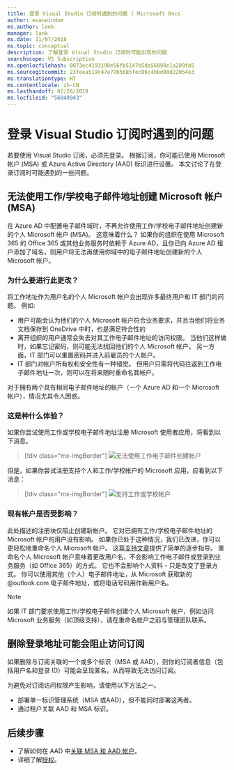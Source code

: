 ```yaml
---
title: 登录 Visual Studio 订阅时遇到的问题 | Microsoft Docs
author: evanwindom
ms.author: lank
manager: lank
ms.date: 11/07/2018
ms.topic: conceptual
description: 了解登录 Visual Studio 订阅时可能出现的问题
searchscope: VS Subscription
ms.openlocfilehash: 0073ec4193190e56fb5147b5da56898e1a289fd5
ms.sourcegitcommit: 23feea519c47e77b5685fec86c4bbd00d22054e3
ms.translationtype: HT
ms.contentlocale: zh-CN
ms.lasthandoff: 02/26/2019
ms.locfileid: "56840943"
---
```

# <a name="issues-signing-in-to-visual-studio-subscriptions"></a>登录 Visual Studio 订阅时遇到的问题
若要使用 Visual Studio 订阅，必须先登录。  根据订阅，你可能已使用 Microsoft 帐户 (MSA) 或 Azure Active Directory (AAD) 标识进行设置。  本文讨论了在登录订阅时可能遇到的一些问题。

## <a name="microsoft-accounts-msa-cannot-be-created-using-workschool-email-addresses"></a>无法使用工作/学校电子邮件地址创建 Microsoft 帐户 (MSA)

在 Azure AD 中配置电子邮件域时，不再允许使用工作/学校电子邮件地址创建新的个人 Microsoft 帐户 (MSA)。 这意味着什么？ 如果你的组织在使用 Microsoft 365 的 Office 365 或其他业务服务时依赖于 Azure AD，且你已向 Azure AD 租户添加了域名，则用户将无法再使用你域中的电子邮件地址创建新的个人 Microsoft 帐户。

### <a name="why-was-this-change-made"></a>为什么要进行此更改？

将工作地址作为用户名的个人 Microsoft 帐户会出现许多最终用户和 IT 部门的问题。 例如:
- 用户可能会认为他们的个人 Microsoft 帐户符合业务要求，并且当他们将业务文档保存到 OneDrive 中时，也是满足符合性的
- 离开组织的用户通常会失去对其工作电子邮件地址的访问权限。 当他们这样做时，如果忘记密码，则可能无法找回他们的个人 Microsoft 帐户。 另一方面，IT 部门可以重置密码并进入前雇员的个人帐户。
- IT 部门对帐户所有权和安全性有一种错觉。 但用户只需将代码往返到工作电子邮件地址一次，则可以在将来随时重命名其帐户。

对于拥有两个具有相同电子邮件地址的帐户（一个 Azure AD 和一个 Microsoft 帐户），情况尤其令人困惑。

### <a name="what-does-this-experience-look-like"></a>这是种什么体验？

如果你尝试使用工作或学校电子邮件地址注册 Microsoft 使用者应用，将看到以下消息。

   > [!div class="mx-imgBorder"]
   > ![无法使用工作电子邮件创建帐户](_img/sign-in-issues/cannot-use-work-email.png)

但是，如果你尝试注册支持个人和工作/学校帐户的 Microsoft 应用，应看到以下消息：

   > [!div class="mx-imgBorder"]
   > ![支持工作或学校帐户](_img/sign-in-issues/existing-account.png)

### <a name="are-existing-accounts-affected"></a>现有帐户是否受影响？
此处描述的注册块仅阻止创建新帐户。 它对已拥有工作/学校电子邮件地址的 Microsoft 帐户的用户没有影响。 如果你已处于这种情况，我们已改进，你可以更轻松地重命名个人 Microsoft 帐户。 这篇[支持文章](http://windows.microsoft.com/en-US/Windows/rename-personal-microsoft-account)提供了简单的逐步指导。 重命名个人 Microsoft 帐户意味着更改用户名，不会影响工作电子邮件或登录到业务服务（如 Office 365）的方式。 它也不会影响个人资料 - 只是改变了登录方式。 你可以使用其他（个人）电子邮件地址，从 Microsoft 获取新的 @outlook.com 电子邮件地址，或将电话号码用作新用户名。

> [!NOTE]
> 如果 IT 部门要求使用工作/学校电子邮件创建个人 Microsoft 帐户，例如访问 Microsoft 业务服务（如顶级支持），请在重命名帐户之前与管理团队联系。

## <a name="deleting-a-sign-in-address-may-prevent-access-to-a-subscription"></a>删除登录地址可能会阻止访问订阅

如果删除与订阅关联的一个或多个标识（MSA 或 AAD），则你的订阅者信息（包括用户名和登录 ID）可能会呈现匿名，从而导致无法访问订阅。

为避免对订阅访问权限产生影响，请使用以下方法之一。
- 部署单一标识管理系统（MSA 或AAD），但不能同时部署这两者。
- 通过租户关联 AAD 和 MSA 标识。


## <a name="next-steps"></a>后续步骤
- 了解如何在 AAD 中[关联 MSA 和 AAD 帐户](/azure/active-directory/b2b/add-users-administrator)。
- 详细了解[授权](anonymization.md)。
